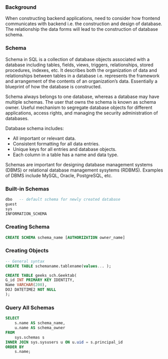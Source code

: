 ### Background

When constructing backend applications, need to consider how frontend communicates with backend i.e. the construction and design of database. The relationship the data forms will lead to the construction of database schema.

### Schema

Schema in SQL is a collection of database objects associated with a database including tables, fields, views, triggers, relationships, stored procedures, indexes, etc. It describes both the organization of data and relationships between tables in a database i.e. represents the framework and arrangement of the contents of an organization’s data. Essentially a blueprint of how the database is constructed.

Schema always belongs to one database, whereas a database may have multiple schemas. The user that owns the schema is known as schema owner. Useful mechanism to segregate database objects for different applications, access rights, and managing the security administration of databases.

Database schema includes:

- All important or relevant data.
- Consistent formatting for all data entries.
- Unique keys for all entries and database objects.
- Each column in a table has a name and data type.

Schemas are important for designing database management systems (DBMS) or relational database management sysytems (RDBMS). Examples of DBMS include MySQL, Oracle, PostgreSQL, etc.

### Built-in Schemas

```sql
dbo   -- default schema for newly created database
guest
sys
INFORMATION_SCHEMA
```

### Creating Schema

```sql
CREATE SCHEMA schema_name [AUTHORIZATION owner_name]
```

### Creating Objects

```sql
-- General syntax
CREATE TABLE schemaname.tablename(values... );

CREATE TABLE geeks_sch.Geektab(
G_id INT PRIMARY KEY IDENTITY,
Name VARCHAR(200),
DOJ DATETIME2 NOT NULL
);
```

### Query All Schemas

```sql
SELECT
    s.name AS schema_name,
    u.name AS schema_owner
FROM
    sys.schemas s
INNER JOIN sys.sysusers u ON u.uid = s.principal_id
ORDER BY
    s.name;
```

